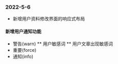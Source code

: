 ### 2022-5-6
  * 新增用户资料修改界面的响应式布局
#### 新增用户通知功能
 * 警告(warn)
  ** 用户敏感词
  ** 用户文章出现敏感词
 * 重要(force)
 * 通知(info) 

